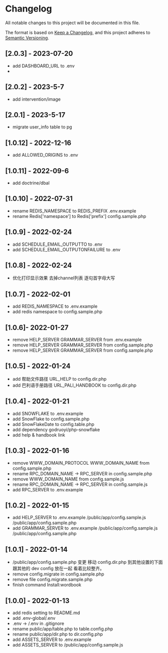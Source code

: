 # Changelog
All notable changes to this project will be documented in this file.

The format is based on [Keep a Changelog](https://keepachangelog.com/en/1.0.0/),
and this project adheres to [Semantic Versioning](https://semver.org/spec/v2.0.0.html).

## [2.0.3] - 2023-07-20

- add DASHBOARD_URL to .env
- 
## [2.0.2] - 2023-5-7

- add intervention/image

## [2.0.1] - 2023-5-17

- migrate user_info table to pg

## [1.0.12] - 2022-12-16

- add ALLOWED_ORIGINS to .env

## [1.0.11] - 2022-09-6

- add doctrine/dbal

## [1.0.10] - 2022-07-31

- rename REDIS_NAMESPACE to REDIS_PREFIX  .env.example
- rename Redis['namespace'] to Redis['prefix'] config.sample.php
 
## [1.0.9] - 2022-02-24

- add SCHEDULE_EMAIL_OUTPUTTO to .env
- add SCHEDULE_EMAIL_OUTPUTONFAILURE to .env

## [1.0.8] - 2022-02-24

- 优化打印显示效果 去掉channel列表 逐句首字母大写

## [1.0.7] - 2022-02-01

- add REDIS_NAMESPACE to .env.example
- add redis namespace to config.sample.php

## [1.0.6]- 2022-01-27

- remove HELP_SERVER GRAMMAR_SERVER from .env.example
- remove HELP_SERVER GRAMMAR_SERVER from config.sample.php
- remove HELP_SERVER GRAMMAR_SERVER from config.sample.php

## [1.0.5] - 2022-01-24

- add 帮助文件路径 URL_HELP to config.dir.php
- add 巴利语手册路径 URL_PALI_HANDBOOK to config.dir.php

## [1.0.4] - 2022-01-21

- add SNOWFLAKE to .env.example
- add SnowFlake to config.sample.php
- add SnowFlakeDate to config.table.php
- add dependency godruoyi/php-snowflake
- add help & handbook link 

## [1.0.3] - 2022-01-16

- remove WWW_DOMAIN_PROTOCOL WWW_DOMAIN_NAME from config.sample.php
- rename RPC_DOMAIN_NAME -> RPC_SERVER in config.sample.php
- remove WWW_DOMAIN_NAME  from config.sample.js
- rename RPC_DOMAIN_NAME -> RPC_SERVER in config.sample.js
- add RPC_SERVER to .env.example

## [1.0.2] - 2022-01-15

- add HELP_SERVER to .env.example /public/app/config.sample.js /public/app/config.sample.php
- add GRAMMAR_SERVER to .env.example /public/app/config.sample.js /public/app/config.sample.php

## [1.0.1] - 2022-01-14
- /public/app/config.sample.php 变更 移动 config.dir.php 到其他设置的下面 跟其他的 dev config 放在一起 看着比较整齐。
- remove config.migrate in config.sample.php
- remove file config.migrate.sample.php
- finish command Install:wordbook

## [1.0.0] - 2022-01-13
- add redis setting to README.md
- add .env-global/.env
- .env -> /.env in .gitignore
- rename public/app/table.php to table.config.php
- rename public/app/dir.php to dir.config.php
- add ASSETS_SERVER to .env.example
- add ASSETS_SERVER to /public/app/config.sample.js














